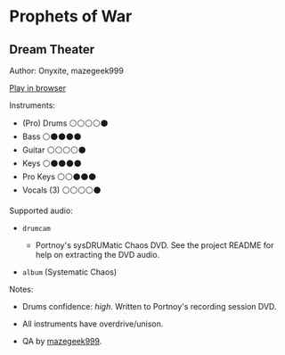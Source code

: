 # Prophets of War

## Dream Theater

Author: Onyxite, mazegeek999

[Play in browser](http://pages.cs.wisc.edu/~tolly/customs/dream-theater/prophets-of-war)

Instruments:

  * (Pro) Drums ⚪️⚪️⚪️⚪️⚫️
  * Bass ⚪️⚫️⚫️⚫️⚫️
  * Guitar ⚪️⚪️⚪️⚪️⚫️
  * Keys ⚪️⚫️⚫️⚫️⚫️
  * Pro Keys ⚪️⚪️⚫️⚫️⚫️
  * Vocals (3) ⚪️⚪️⚪️⚪️⚫️

Supported audio:

  * `drumcam`

    * Portnoy's sysDRUMatic Chaos DVD. See the project README for help on extracting the DVD audio.

  * `album` (Systematic Chaos)

Notes:

  * Drums confidence: *high*. Written to Portnoy's recording session DVD.

  * All instruments have overdrive/unison.

  * QA by [mazegeek999](http://pksage.com/ccc/IPS/index.php?/topic/13775-mazegeeks-customs-1117-tarkus-by-emerson-lake-palmer/).

